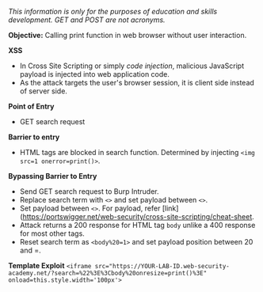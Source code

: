 *This information is only for the purposes of education and skills development. GET and POST are not acronyms.*

**Objective:** Calling print function in web browser without user interaction.

**XSS**
- In Cross Site Scripting or simply *code injection*, malicious JavaScript payload is injected into web application code. 
- As the attack targets the user's browser session, it is client side instead of server side.

**Point of Entry**
- GET search request

**Barrier to entry** 
- HTML tags are blocked in search function. Determined by injecting `<img src=1 onerror=print()>`.

**Bypassing Barrier to Entry**
- Send GET search request to Burp Intruder.
- Replace search term with `<>` and set payload between `<>`. 
- Set payload between `<>`. For payload, refer [link](https://portswigger.net/web-security/cross-site-scripting/cheat-sheet.
- Attack returns a 200 response for HTML tag `body` unlike a 400 response for most other tags.
- Reset search term as `<body%20=1>` and set payload position between 20 and =.

**Template Exploit**
`<iframe src="https://YOUR-LAB-ID.web-security-academy.net/?search=%22%3E%3Cbody%20onresize=print()%3E" onload=this.style.width='100px'>`


